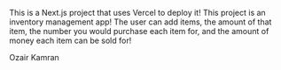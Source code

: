 This is a Next.js project that uses Vercel to deploy it!
This project is an inventory management app! The user can add items, the amount of that item, the number you would purchase each item for, and the amount of money each item can be sold for!

Ozair Kamran
